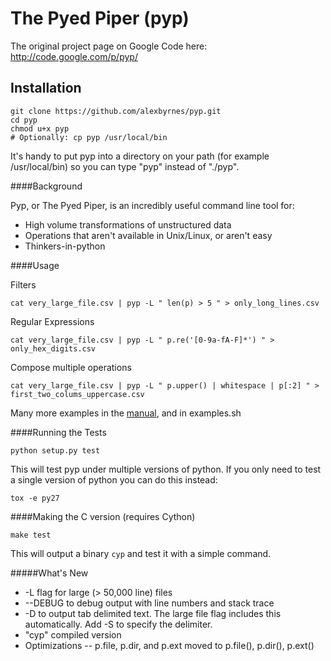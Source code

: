 The Pyed Piper (pyp)
====================

The original project page on Google Code here: http://code.google.com/p/pyp/

Installation
------------

    git clone https://github.com/alexbyrnes/pyp.git
    cd pyp
    chmod u+x pyp
    # Optionally: cp pyp /usr/local/bin

It's handy to put pyp into a directory on your path (for example /usr/local/bin) so you can type "pyp" instead of "./pyp".


####Background

Pyp, or The Pyed Piper, is an incredibly useful command line tool for:

* High volume transformations of unstructured data
* Operations that aren't available in Unix/Linux, or aren't easy
* Thinkers-in-python


####Usage

Filters

    cat very_large_file.csv | pyp -L " len(p) > 5 " > only_long_lines.csv

Regular Expressions

    cat very_large_file.csv | pyp -L " p.re('[0-9a-fA-F]*') " > only_hex_digits.csv

Compose multiple operations

    cat very_large_file.csv | pyp -L " p.upper() | whitespace | p[:2] " > first_two_colums_uppercase.csv

Many more examples in the [manual](https://code.google.com/p/pyp/wiki/pyp_manual), and in examples.sh


####Running the Tests

    python setup.py test

This will test pyp under multiple versions of python. If you only need to test
a single version of python you can do this instead:

    tox -e py27


####Making the C version (requires Cython)

    make test

This will output a binary `cyp` and test it with a simple command.


#####What's New

* -L flag for large (> 50,000 line) files
* --DEBUG to debug output with line numbers and stack trace
* -D to output tab delimited text.  The large file flag includes this automatically.  Add -S to specify the delimiter.
* "cyp" compiled version
* Optimizations -- p.file, p.dir, and p.ext moved to p.file(), p.dir(), p.ext()


